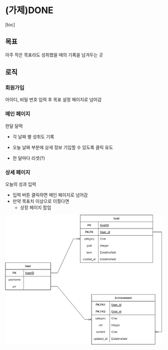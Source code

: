 # (가제)DONE

[toc]

## 목표

아주 작은 목표라도 성취했을 때의 기록을 남겨두는 곳



## 로직

### 회원가입

아이디, 비밀 번호 입력 후 목표 설정 페이지로 넘어감



### 메인 페이지

한달 달력

- 각 날짜 별 성취도 기록

- 오늘 날짜 부분에 상세 정보 기입할 수 있도록 클릭 유도
- 한 달마다 리셋(?)



### 상세 페이지

오늘의 성과 입력

- 입력 버튼 클릭하면 메인 페이지로 넘어감
- 만약 목표치 이상으로 이뤘다면
  - 상장 페이지 팝업



![모델링](README.assets/Done_table.png)